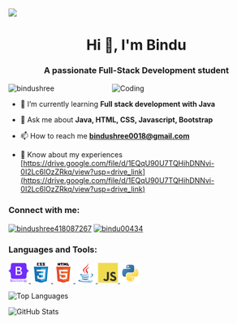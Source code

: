 <img align="center" width="1000" src="https://user-images.githubusercontent.com/74038190/212750155-3ceddfbd-19d3-40a3-87af-8d329c8323c4.gif">
<h1 align="center">Hi 👋, I'm Bindu</h1>
<h3 align="center">A passionate Full-Stack Development student</h3>

<img align="right" alt="Coding" width="300" src="https://encrypted-tbn0.gstatic.com/images?q=tbn:ANd9GcSiPRKxBOAMXwcU-xN-K7d-II-ZZBiP0nHUrg&s">

<p align="left"> <img src="https://komarev.com/ghpvc/?username=bindushree&label=Profile%20views&color=0e75b6&style=flat" alt="bindushree" /> </p>

- 🌱 I’m currently learning **Full stack development with Java**

- 💬 Ask me about **Java, HTML, CSS, Javascript, Bootstrap**

- 📫 How to reach me **bindushree0018@gmail.com**

- 📄 Know about my experiences [https://drive.google.com/file/d/1EQqU90U7TQHihDNNvi-0I2Lc6lOzZRkq/view?usp=drive_link](https://drive.google.com/file/d/1EQqU90U7TQHihDNNvi-0I2Lc6lOzZRkq/view?usp=drive_link)

<h3 align="left">Connect with me:</h3>
<p align="left">
<a href="https://linkedin.com/in/bindushree418087267" target="blank"><img align="center" src="https://raw.githubusercontent.com/rahuldkjain/github-profile-readme-generator/master/src/images/icons/Social/linked-in-alt.svg" alt="bindushree418087267" height="30" width="40" /></a>
<a href="https://instagram.com/bindu00434" target="blank"><img align="center" src="https://raw.githubusercontent.com/rahuldkjain/github-profile-readme-generator/master/src/images/icons/Social/instagram.svg" alt="bindu00434" height="30" width="40" /></a>
</p>

<h3 align="left">Languages and Tools:</h3>
<p align="left"> <a href="https://getbootstrap.com" target="_blank" rel="noreferrer"> <img src="https://raw.githubusercontent.com/devicons/devicon/master/icons/bootstrap/bootstrap-plain-wordmark.svg" alt="bootstrap" width="40" height="40"/> </a> <a href="https://www.w3schools.com/css/" target="_blank" rel="noreferrer"> <img src="https://raw.githubusercontent.com/devicons/devicon/master/icons/css3/css3-original-wordmark.svg" alt="css3" width="40" height="40"/> </a> <a href="https://www.w3.org/html/" target="_blank" rel="noreferrer"> <img src="https://raw.githubusercontent.com/devicons/devicon/master/icons/html5/html5-original-wordmark.svg" alt="html5" width="40" height="40"/> </a> <a href="https://www.java.com" target="_blank" rel="noreferrer"> <img src="https://raw.githubusercontent.com/devicons/devicon/master/icons/java/java-original.svg" alt="java" width="40" height="40"/> </a> <a href="https://developer.mozilla.org/en-US/docs/Web/JavaScript" target="_blank" rel="noreferrer"> <img src="https://raw.githubusercontent.com/devicons/devicon/master/icons/javascript/javascript-original.svg" alt="javascript" width="40" height="40"/> </a> <a href="https://www.python.org" target="_blank" rel="noreferrer"> <img src="https://raw.githubusercontent.com/devicons/devicon/master/icons/python/python-original.svg" alt="python" width="40" height="40"/> </a> </p>

<p>
  <img src="https://github-readme-stats.vercel.app/api/top-langs?username=bindushree&layout=compact&show_icons=true&theme=radical" alt="Top Languages" />
<p>
  <img src="https://github-readme-stats.vercel.app/api?username=bindushree&show_icons=true&theme=radical" alt="GitHub Stats" />
</p>

